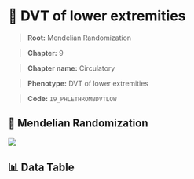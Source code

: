 # 🧪 DVT of lower extremities

> **Root:** Mendelian Randomization

> **Chapter:** 9  

> **Chapter name:** Circulatory

> **Phenotype:** DVT of lower extremities  

> **Code:** `I9_PHLETHROMBDVTLOW`

## 🧬 Mendelian Randomization  

<img src="/MR/Figures/Forward/I9_PHLETHROMBDVTLOW.png"/>

## 📊 Data Table

<CsvTableMRF src="/MR/Data/Forward/I9_PHLETHROMBDVTLOW.csv"/>
